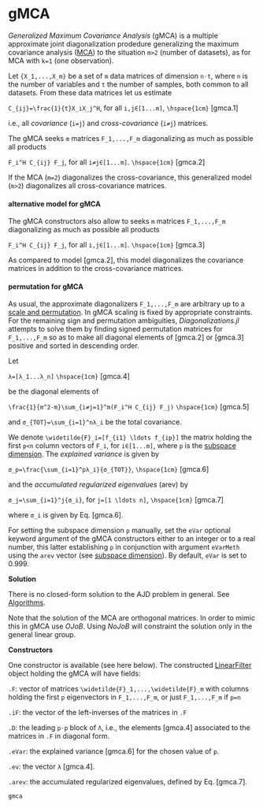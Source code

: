 # gMCA

*Generalized Maximum Covariance Analysis* (gMCA) is a multiple approximate joint diagonalization prodedure generalizing the maximum covariance analysis ([MCA](@ref)) to the situation ``m>2`` (number of datasets),
as for MCA with ``k=1`` (one observation).

Let ``{X_1,...,X_m}`` be a set of ``m`` data matrices of dimension
``n⋅t``, where ``n`` is the number of variables
and ``t`` the number of samples, both common to all datasets. From these
data matrices let us estimate

``C_{ij}=\frac{1}{t}X_iX_j^H``, for all ``i,j∈[1...m]``, ``\hspace{1cm}`` [gmca.1]

i.e., all *covariance* (``i=j``) and *cross-covariance* (``i≠j``) matrices.

The gMCA seeks ``m`` matrices ``F_1,...,F_m``
diagonalizing as much as possible all products

``F_i^H C_{ij} F_j``, for all ``i≠j∈[1...m]``. ``\hspace{1cm}`` [gmca.2]

If the MCA (``m=2``) diagonalizes the cross-covariance,
this generalized model (``m>2``) diagonalizes all cross-covariance matrices.

#### alternative model for gMCA

The gMCA constructors also allow to seeks ``m`` matrices ``F_1,...,F_m``
diagonalizing as much as possible all products

``F_i^H C_{ij} F_j``, for all ``i,j∈[1...m]``. ``\hspace{1cm}`` [gmca.3]

As compared to model [gmca.2], this model diagonalizes the covariance
matrices in addition to the cross-covariance matrices.

#### permutation for gMCA

As usual, the approximate diagonalizers ``F_1,...,F_m`` are arbitrary up to a
[scale and permutation](@ref). In gMCA scaling is fixed by
appropriate constraints. For the remaining sign and permutation ambiguities,
*Diagonalizations.jl* attempts to solve them by finding signed permutation
matrices for ``F_1,...,F_m`` so as to make all diagonal elements of [gmca.2] or
[gmca.3] positive and sorted in descending order.

Let

``λ=[λ_1...λ_n]``  ``\hspace{1cm}`` [gmca.4]

be the diagonal elements of

``\frac{1}{m^2-m}\sum_{i≠j=1}^m(F_i^H C_{ij} F_j)`` ``\hspace{1cm}`` [gmca.5]

and ``σ_{TOT}=\sum_{i=1}^nλ_i`` be the total covariance.

We denote ``\widetilde{F}_i=[f_{i1} \ldots f_{ip}]`` the matrix holding the
first ``p<n`` column vectors of ``F_i``, for ``i∈[1...m]``, where ``p`` is the
[subspace dimension](@ref). The *explained variance*
is given by

``σ_p=\frac{\sum_{i=1}^pλ_i}{σ_{TOT}}``, ``\hspace{1cm}`` [gmca.6]

and the *accumulated regularized eigenvalues* (arev) by

``σ_j=\sum_{i=1}^j{σ_i}``, for ``j=[1 \ldots n]``, ``\hspace{1cm}`` [gmca.7]

where ``σ_i`` is given by Eq. [gmca.6].

For setting the subspace dimension ``p`` manually, set the `eVar`
optional keyword argument of the gMCA constructors
either to an integer or to a real number, this latter establishing ``p``
in conjunction with argument `eVarMeth` using the `arev` vector
(see [subspace dimension](@ref)).
By default, `eVar` is set to 0.999.


**Solution**

There is no closed-form solution to the AJD problem in general.
See [Algorithms](@ref).

Note that the solution of the MCA are orthogonal matrices.
In order to mimic this in gMCA use *OJoB*. Using *NoJoB*
will constraint the solution only in the general linear group.

**Constructors**

One constructor is available (see here below). The constructed
[LinearFilter](@ref) object holding the gMCA will have fields:

`.F`: vector of matrices ``\widetilde{F}_1,...,\widetilde{F}_m``
with columns holding the first ``p`` eigenvectors in
``F_1,...,F_m``, or just ``F_1,...,F_m`` if ``p=n``

`.iF`: the vector of the left-inverses of the matrices in `.F`

`.D`: the leading ``p⋅p`` block of ``Λ``, i.e., the elements [gmca.4]
associated to the matrices in `.F` in diagonal form.

`.eVar`: the explained variance [gmca.6] for the
chosen value of ``p``.

`.ev`: the vector ``λ`` [gmca.4].

`.arev`: the accumulated regularized eigenvalues, defined by Eq. [gmca.7].

```@docs
gmca
```
